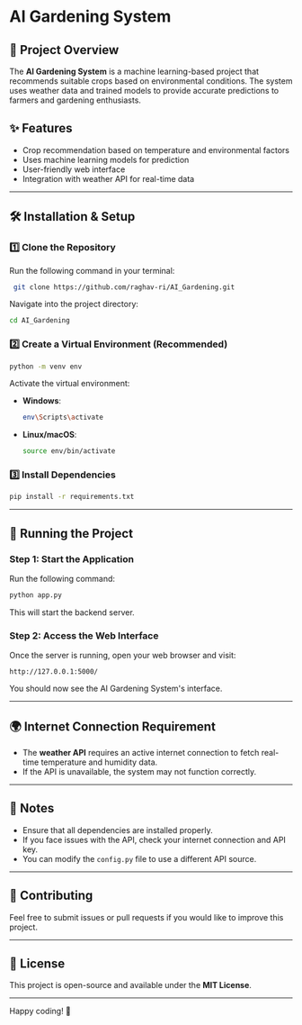 # AI Gardening System

## 🌱 Project Overview
The **AI Gardening System** is a machine learning-based project that recommends suitable crops based on environmental conditions. The system uses weather data and trained models to provide accurate predictions to farmers and gardening enthusiasts.

## ✨ Features
- Crop recommendation based on temperature and environmental factors
- Uses machine learning models for prediction
- User-friendly web interface
- Integration with weather API for real-time data

---

## 🛠 Installation & Setup
### 1️⃣ **Clone the Repository**
Run the following command in your terminal:
```bash
 git clone https://github.com/raghav-ri/AI_Gardening.git
```

Navigate into the project directory:
```bash
cd AI_Gardening
```

### 2️⃣ **Create a Virtual Environment (Recommended)**
```bash
python -m venv env
```
Activate the virtual environment:
- **Windows**:
  ```bash
  env\Scripts\activate
  ```
- **Linux/macOS**:
  ```bash
  source env/bin/activate
  ```

### 3️⃣ **Install Dependencies**
```bash
pip install -r requirements.txt
```

---

## 🚀 Running the Project
### **Step 1: Start the Application**
Run the following command:
```bash
python app.py
```
This will start the backend server.

### **Step 2: Access the Web Interface**
Once the server is running, open your web browser and visit:
```
http://127.0.0.1:5000/
```
You should now see the AI Gardening System's interface.

---

## 🌍 Internet Connection Requirement
- The **weather API** requires an active internet connection to fetch real-time temperature and humidity data.
- If the API is unavailable, the system may not function correctly.

---

## 📌 Notes
- Ensure that all dependencies are installed properly.
- If you face issues with the API, check your internet connection and API key.
- You can modify the `config.py` file to use a different API source.

---

## 🤝 Contributing
Feel free to submit issues or pull requests if you would like to improve this project.

---

## 📜 License
This project is open-source and available under the **MIT License**.

---

Happy coding! 🚀

